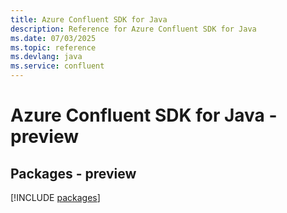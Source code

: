 ```yaml
---
title: Azure Confluent SDK for Java
description: Reference for Azure Confluent SDK for Java
ms.date: 07/03/2025
ms.topic: reference
ms.devlang: java
ms.service: confluent
---
```

# Azure Confluent SDK for Java - preview
## Packages - preview
[!INCLUDE [packages](confluent-index.md)]